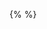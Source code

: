 <!-- markdownlint-disable MD041 -->

<!-- Include the content of README.md -->
{%
    <!-- include-markdown "../../.devcontainer/README.devcontainer.md" -->
%}
